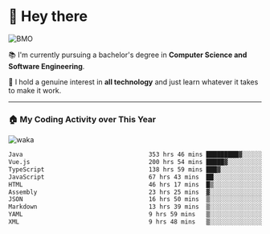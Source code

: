 # 🤖 Hey there

![BMO](https://media.giphy.com/media/AMqCTHuCMFpM4/giphy.gif)

📚 I'm currently pursuing a bachelor's degree in **Computer Science and Software Engineering**.

🚀 I hold a genuine interest in **all technology** and just learn whatever it takes to make it work. 

---

### 🏠 My Coding Activity over This Year

![waka](https://wakatime.com/share/@9e458da8-a03c-4213-8e4b-1218d92d8f20/fb6cf146-3e76-4c0e-b99c-52117daccc34.svg)

<!--START_SECTION:waka-->

```txt
Java                                   353 hrs 46 mins █████████▓░░░░░░░░░░░░░░░   38.87 %
Vue.js                                 200 hrs 54 mins █████▓░░░░░░░░░░░░░░░░░░░   22.08 %
TypeScript                             138 hrs 59 mins ███▓░░░░░░░░░░░░░░░░░░░░░   15.27 %
JavaScript                             67 hrs 43 mins  ██░░░░░░░░░░░░░░░░░░░░░░░   07.44 %
HTML                                   46 hrs 17 mins  █▒░░░░░░░░░░░░░░░░░░░░░░░   05.09 %
Assembly                               23 hrs 25 mins  ▓░░░░░░░░░░░░░░░░░░░░░░░░   02.57 %
JSON                                   16 hrs 50 mins  ▒░░░░░░░░░░░░░░░░░░░░░░░░   01.85 %
Markdown                               13 hrs 39 mins  ▒░░░░░░░░░░░░░░░░░░░░░░░░   01.50 %
YAML                                   9 hrs 59 mins   ▒░░░░░░░░░░░░░░░░░░░░░░░░   01.10 %
XML                                    9 hrs 48 mins   ▒░░░░░░░░░░░░░░░░░░░░░░░░   01.08 %
```

<!--END_SECTION:waka-->